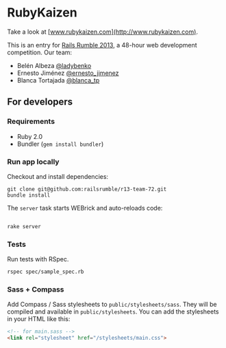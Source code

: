 # RubyKaizen

Take a look at [www.rubykaizen.com](http://www.rubykaizen.com).

This is an entry for [Rails Rumble 2013](http://railsrumble.com/), a 48-hour web development competition. Our team:

- Belén Albeza [@ladybenko](https://twitter.com/ladybenko)
- Ernesto Jiménez [@ernesto_jimenez](https://twitter.com/ernesto_jimenez)
- Blanca Tortajada [@blanca_tp](https://twitter.com/blanca_tp)

## For developers

### Requirements

- Ruby 2.0
- Bundler (`gem install bundler`)

### Run app locally

Checkout and install dependencies:

```
git clone git@github.com:railsrumble/r13-team-72.git
bundle install
```

The `server` task starts WEBrick and auto-reloads code:

```bash

rake server
```

### Tests

Run tests with RSpec.

```bash
rspec spec/sample_spec.rb
```

### Sass + Compass

Add Compass / Sass stylesheets to `public/stylesheets/sass`. They will be compiled and available in `public/stylesheets`. You can add the stylesheets in your HTML like this:

```html
<!-- for main.sass -->
<link rel="stylesheet" href="/stylesheets/main.css">
```
